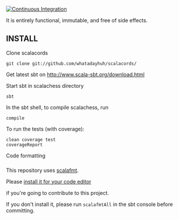 [![Continuous Integration](https://github.com/ornicar/scalachess/actions/workflows/ci.yml/badge.svg)](https://github.com/ornicar/scalachess/actions/workflows/ci.yml)

It is entirely functional, immutable, and free of side effects.

INSTALL
-------

Clone scalacords

    git clone git://github.com/whatadayhuh/scalacords/

Get latest sbt on http://www.scala-sbt.org/download.html

Start sbt in scalachess directory

    sbt

In the sbt shell, to compile scalachess, run

    compile

To run the tests (with coverage):

    clean coverage test
    coverageReport

Code formatting
###

This repository uses [scalafmt](https://scalameta.org/scalafmt/).

Please [install it for your code editor](https://scalameta.org/scalafmt/docs/installation.html)

if you're going to contribute to this project.

If you don't install it, please run `scalafmtAll` in the sbt console before committing.
